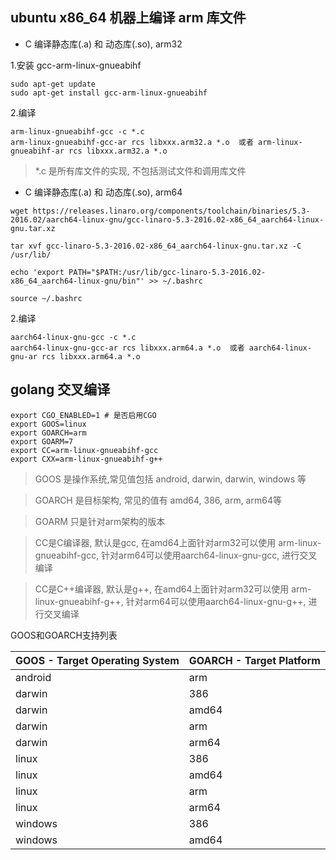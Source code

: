 ## ubuntu x86_64 机器上编译 arm 库文件

- C 编译静态库(.a) 和 动态库(.so), arm32

1.安装 gcc-arm-linux-gnueabihf 
```
sudo apt-get update
sudo apt-get install gcc-arm-linux-gnueabihf
```

2.编译

```
arm-linux-gnueabihf-gcc -c *.c
arm-linux-gnueabihf-gcc-ar rcs libxxx.arm32.a *.o  或者 arm-linux-gnueabihf-ar rcs libxxx.arm32.a *.o
```

> *.c 是所有库文件的实现, 不包括测试文件和调用库文件


- C 编译静态库(.a) 和 动态库(.so), arm64

```
wget https://releases.linaro.org/components/toolchain/binaries/5.3-2016.02/aarch64-linux-gnu/gcc-linaro-5.3-2016.02-x86_64_aarch64-linux-gnu.tar.xz 

tar xvf gcc-linaro-5.3-2016.02-x86_64_aarch64-linux-gnu.tar.xz -C /usr/lib/

echo 'export PATH="$PATH:/usr/lib/gcc-linaro-5.3-2016.02-x86_64_aarch64-linux-gnu/bin"' >> ~/.bashrc

source ~/.bashrc
```

2.编译

```
aarch64-linux-gnu-gcc -c *.c
aarch64-linux-gnu-gcc-ar rcs libxxx.arm64.a *.o  或者 aarch64-linux-gnu-ar rcs libxxx.arm64.a *.o
```

## golang 交叉编译

```
export CGO_ENABLED=1 # 是否启用CGO
export GOOS=linux 
export GOARCH=arm
export GOARM=7
export CC=arm-linux-gnueabihf-gcc
export CXX=arm-linux-gnueabihf-g++
```

> GOOS 是操作系统,常见值包括 android, darwin, darwin, windows 等

> GOARCH 是目标架构, 常见的值有 amd64, 386, arm, arm64等

> GOARM 只是针对arm架构的版本

> CC是C编译器, 默认是gcc, 在amd64上面针对arm32可以使用 arm-linux-gnueabihf-gcc, 针对arm64可以使用aarch64-linux-gnu-gcc, 进行交叉编译

> CC是C++编译器, 默认是g++, 在amd64上面针对arm32可以使用 arm-linux-gnueabihf-g++, 针对arm64可以使用aarch64-linux-gnu-g++, 进行交叉编译


GOOS和GOARCH支持列表


| GOOS - Target Operating System | GOARCH - Target Platform |
| ------------------------------ | ------------------------ |
| android | arm   |
| darwin  | 386   |
| darwin  |	amd64 |
| darwin  |	arm   |
| darwin  |	arm64 |
| linux	  | 386   |
| linux	  | amd64 |
| linux	  | arm   |
| linux	  | arm64 |
| windows |	386   |
| windows |	amd64 |
